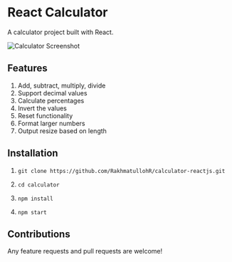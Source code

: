 # React Calculator

A calculator project built with React.

![Calculator Screenshot]('./src/assets/gifts/calculator-demo.gif')

## Features

1. Add, subtract, multiply, divide
2. Support decimal values
3. Calculate percentages
4. Invert the values
5. Reset functionality
6. Format larger numbers
7. Output resize based on length

## Installation

1. `git clone https://github.com/RakhmatullohR/calculator-reactjs.git`

2. `cd calculator`

3. `npm install`

4. `npm start`

## Contributions

Any feature requests and pull requests are welcome!
